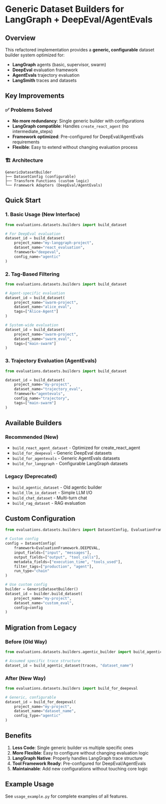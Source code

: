 # Generic Dataset Builders for LangGraph + DeepEval/AgentEvals

## Overview

This refactored implementation provides a **generic, configurable** dataset builder system optimized for:
- **LangGraph** agents (basic, supervisor, swarm)
- **DeepEval** evaluation framework
- **AgentEvals** trajectory evaluation
- **LangSmith** traces and datasets

## Key Improvements

### ✅ Problems Solved
- **No more redundancy**: Single generic builder with configurations
- **LangGraph compatible**: Handles `create_react_agent` (no intermediate_steps)
- **Framework optimized**: Pre-configured for DeepEval/AgentEvals requirements
- **Flexible**: Easy to extend without changing evaluation process

### 🏗️ Architecture

```
GenericDatasetBuilder
├── DatasetConfig (configurable)
├── Transform Functions (custom logic)
└── Framework Adapters (DeepEval/AgentEvals)
```

## Quick Start

### 1. Basic Usage (New Interface)

```python
from evaluations.datasets.builders import build_dataset

# For DeepEval evaluation
dataset_id = build_dataset(
    project_name="my-langgraph-project",
    dataset_name="react_evaluation",
    framework="deepeval",
    config_name="agentic"
)
```

### 2. Tag-Based Filtering

```python
from evaluations.datasets.builders import build_dataset

# Agent-specific evaluation
dataset_id = build_dataset(
    project_name="swarm-project",
    dataset_name="alice_eval",
    tags=["Alice-Agent"]
)

# System-wide evaluation
dataset_id = build_dataset(
    project_name="swarm-project",
    dataset_name="swarm_eval",
    tags=["main-swarm"]
)
```

### 3. Trajectory Evaluation (AgentEvals)

```python
from evaluations.datasets.builders import build_dataset

dataset_id = build_dataset(
    project_name="my-project",
    dataset_name="trajectory_eval",
    framework="agentevals",
    config_name="trajectory",
    tags=["main-swarm"]
)
```

## Available Builders

### Recommended (New)
- `build_react_agent_dataset` - Optimized for create_react_agent
- `build_for_deepeval` - Generic DeepEval datasets
- `build_for_agentevals` - Generic AgentEvals datasets  
- `build_for_langgraph` - Configurable LangGraph datasets

### Legacy (Deprecated)
- `build_agentic_dataset` - Old agentic builder
- `build_llm_io_dataset` - Simple LLM I/O
- `build_chat_dataset` - Multi-turn chat
- `build_rag_dataset` - RAG evaluation

## Custom Configuration

```python
from evaluations.datasets.builders import DatasetConfig, EvaluationFramework, GenericDatasetBuilder

# Custom config
config = DatasetConfig(
    framework=EvaluationFramework.DEEPEVAL,
    input_fields=["input", "messages"],
    output_fields=["output", "tool_calls"],
    metadata_fields=["execution_time", "tools_used"],
    filter_tags=["production", "agent"],
    run_type="chain"
)

# Use custom config
builder = GenericDatasetBuilder()
dataset_id = builder.build_dataset(
    project_name="my-project",
    dataset_name="custom_eval",
    config=config
)
```

## Migration from Legacy

### Before (Old Way)
```python
from evaluations.datasets.builders.agentic_builder import build_agentic_dataset

# Assumed specific trace structure
dataset_id = build_agentic_dataset(traces, "dataset_name")
```

### After (New Way)
```python
from evaluations.datasets.builders import build_for_deepeval

# Generic, configurable
dataset_id = build_for_deepeval(
    project_name="my-project",
    dataset_name="dataset_name",
    config_type="agentic"
)
```

## Benefits

1. **Less Code**: Single generic builder vs multiple specific ones
2. **More Flexible**: Easy to configure without changing evaluation logic
3. **LangGraph Native**: Properly handles LangGraph trace structure
4. **Tool Framework Ready**: Pre-configured for DeepEval/AgentEvals
5. **Maintainable**: Add new configurations without touching core logic

## Example Usage

See `usage_example.py` for complete examples of all features. 